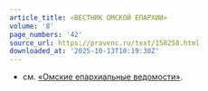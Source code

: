 ```yaml
---
article_title: «ВЕСТНИК ОМСКОЙ ЕПАРХИИ»
volume: '8'
page_numbers: '42'
source_url: https://pravenc.ru/text/158258.html
downloaded_at: '2025-10-13T10:19:30Z'
---
```


- см. [«Омские епархиальные ведомости»](<https://pravenc.ru/text/ Омские епархиальные ведомости .html>).
